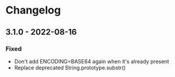 # Changelog

## 3.1.0 - 2022-08-16
### Fixed
- Don't add ENCODING=BASE64 again when it's already present
- Replace deprecated String.prototype.substr()
